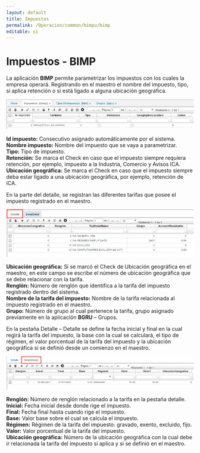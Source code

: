 ```yaml
---
layout: default
title: Impuestos
permalink: /Operacion/common/bimpu/bimp
editable: si
---
```


# Impuestos - BIMP

La aplicación **BIMP** permite parametrizar los impuestos con los cuales la empresa operará. Registrando en el maestro el nombre del impuesto, tipo, si aplica retención o si está ligado a alguna ubicación geográfica.  

![](bimp1.png)

**Id impuesto:** Consecutivo asignado automáticamente por el sistema.  
**Nombre impuesto:** Nombre del impuesto que se vaya a parametrizar.  
**Tipo:** Tipo de impuesto.  
**Retención:** Se marca el Check en caso que el impuesto siempre requiera retención, por ejemplo, impuesto a la Industria, Comercio y Avisos ICA.  
**Ubicación geográfica:** Se marca el Check en caso que el impuesto siempre deba estar ligado a una ubicación geográfica, por ejemplo, retención de ICA.  

En la parte del detalle, se registran las diferentes tarifas que posee el impuesto registrado en el maestro.  

![](bimp2.png)

**Ubicación geográfica:** Si se marcó el Check de Ubicación geográfica en el maestro, en este campo se escribe el número de ubicación geográfica que se debe relacionar con la tarifa.  
**Renglón:** Número de renglón que identifica a la tarifa del impuesto registrado dentro del sistema.  
**Nombre de la tarifa del impuesto:** Nombre de la tarifa relacionada al impuesto registrado en el maestro.  
**Grupo:** Número de grupo al cual pertenece la tarifa, grupo asignado previamente en la aplicación **BGRU** – Grupos.  

En la pestaña Detalle – Detalle se define la fecha inicial y final en la cual regirá la tarifa del impuesto, la base con la cual se calculará, el tipo de régimen, el valor porcentual de la tarifa del impuesto y la ubicación geográfica si se definió desde un comienzo en el maestro.  

![](bimp3.png)

**Renglón:** Número de renglón relacionado a la tarifa en la pestaña detalle.  
**Inicial:** Fecha inicial desde donde rige el impuesto.  
**Final:** Fecha final hasta cuando rige el impuesto.  
**Base:** Valor base sobre el cual se calcula el impuesto.  
**Régimen:** Régimen de la tarifa del impuesto: gravado, exento, excluido, fijo.  
**Valor:** Valor porcentual de la tarifa del impuesto.  
**Ubicación geográfica:** Número de la ubicación geográfica con la cual debe ir relacionada la tarifa del impuesto si aplica y si se definió en el maestro.  










